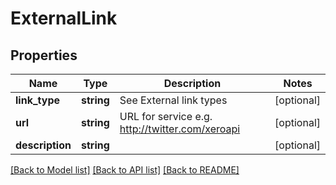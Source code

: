 # ExternalLink

## Properties
Name | Type | Description | Notes
------------ | ------------- | ------------- | -------------
**link_type** | **string** | See External link types | [optional] 
**url** | **string** | URL for service e.g. http://twitter.com/xeroapi | [optional] 
**description** | **string** |  | [optional] 

[[Back to Model list]](../README.md#documentation-for-models) [[Back to API list]](../README.md#documentation-for-api-endpoints) [[Back to README]](../README.md)


